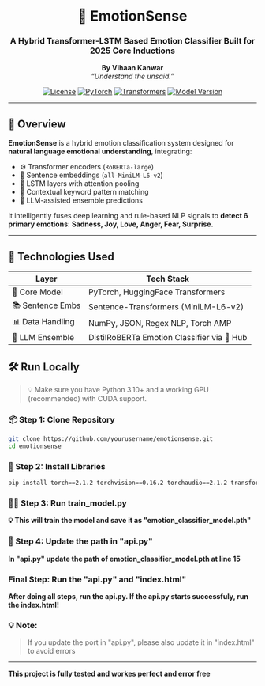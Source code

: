 <div align="center">

# 🧠 EmotionSense  
### A Hybrid Transformer-LSTM Based Emotion Classifier Built for 2025 Core Inductions  
**By Vihaan Kanwar**  
_“Understand the unsaid.”_

[![License](https://img.shields.io/badge/license-Apache_2.0-blue.svg)](LICENSE)
[![PyTorch](https://img.shields.io/badge/PyTorch-Enabled-red)](https://pytorch.org/)
[![Transformers](https://img.shields.io/badge/🤗-Transformers-yellow)](https://huggingface.co/)
[![Model Version](https://img.shields.io/badge/Version-1.0-green)](#)

</div>

---

## 🚀 Overview

**EmotionSense** is a  hybrid emotion classification system designed for **natural language emotional understanding**, integrating:

- ⚙️ Transformer encoders (`RoBERTa-large`)
- 🧬 Sentence embeddings (`all-MiniLM-L6-v2`)
- 🧠 LSTM layers with attention pooling
- 🔗 Contextual keyword pattern matching
- 🔁 LLM-assisted ensemble predictions

It intelligently fuses deep learning and rule-based NLP signals to **detect 6 primary emotions**:
**Sadness, Joy, Love, Anger, Fear, Surprise.**

---

## 🧰 Technologies Used

| Layer             | Tech Stack                                     |
|------------------|------------------------------------------------|
| 🧠 Core Model     | PyTorch, HuggingFace Transformers              |
| 📚 Sentence Embs | Sentence-Transformers (MiniLM-L6-v2)           |
| 📊 Data Handling | NumPy, JSON, Regex NLP, Torch AMP              |
| 🎯 LLM Ensemble  | DistilRoBERTa Emotion Classifier via 🤗 Hub     |



## 🛠️ Run Locally

> 💡 Make sure you have Python 3.10+ and a working GPU (recommended) with CUDA support.

### 📦 Step 1: Clone Repository
```bash
git clone https://github.com/yourusername/emotionsense.git
cd emotionsense
```


### 💾 Step 2: Install Libraries
```bash
pip install torch==2.1.2 torchvision==0.16.2 torchaudio==2.1.2 transformers==4.39.3 sentence-transformers==2.2.2 numpy==1.26.4 flask==2.3.3 flask-cors==4.0.0 scikit-learn==1.3.2 flask==2.3.3 flask-cors==4.0.0 
```


### 🏃‍♂️ Step 3: Run train_model.py

 **💡 This will train the model and save it as "emotion_classifier_model.pth"**


### 🔄️ Step 4: Update the path in "api.py"

**In "api.py" update the path of emotion_classifier_model.pth at line 15**

### Final Step: Run the "api.py" and "index.html"

**After doing all steps, run the api.py. If the api.py starts successfuly, run the index.html!**

### 💡 Note:
> If you update the port in "api.py", please also update it in "index.html" to avoid errors

---
**This project is fully tested and workes perfect and error free**
